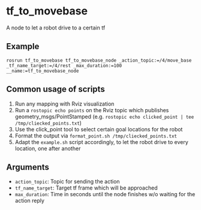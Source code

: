 # tf_to_movebase
A node to let a robot drive to a certain tf

## Example

`rosrun tf_to_movebase tf_to_movebase_node _action_topic:=/4/move_base _tf_name_target:=/4/rest _max_duration:=100 __name:=tf_to_movebase_node`

## Common usage of scripts

1. Run any mapping with Rviz visualization
1. Run a `rostopic echo points` on the Rviz topic which publishes geometry_msgs/PointStamped (e.g. `rostopic echo clicked_point | tee /tmp/cliecked_points.txt`)
1. Use the click_point tool to select certain goal locations for the robot
1. Format the output via `format_point.sh /tmp/cliecked_points.txt`
1. Adapt the `example.sh` script accordingly, to let the robot drive to every location, one after another

## Arguments

* `action_topic`: Topic for sending the action
* `tf_name_target`: Target tf frame which will be approached
* `max_duration`: Time in seconds until the node finishes w/o waiting for the action reply

